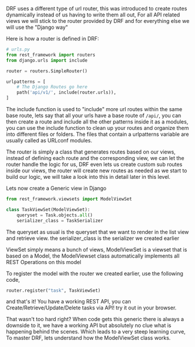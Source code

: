 DRF uses a different type of url router, this was introduced to create routes dynamically instead of us having to write them all out, For all API related views we will stick to the router provided by DRF and for everything else we will use the "Django way"

Here is how a router is defined in DRF:

```python
# urls.py
from rest_framework import routers
from django.urls import include

router = routers.SimpleRouter()

urlpatterns = [
    # The Django Routes go here
    path('api/v1/', include(router.urls)),
]
```

The include function is used to "include" more url routes within the same base route, lets say that all your urls have a base route of `/api/`, you can then create a route and include all the other patterns inside it as a modules, you can use the include function to clean up your routes and organize them into different files or folders. The files that contain a urlpatterns variable are usually called as URLconf modules.

The router is simply a class that generates routes based on our views, instead of defining each route and the corresponding view, we can let the router handle the logic for us, DRF even lets us create custom sub routes inside our views, the router will create new routes as needed as we start to build our logic, we will take a look into this in detail later in this level.

Lets now create a Generic view in Django

```python
from rest_framework.viewsets import ModelViewSet

class TaskViewSet(ModelViewSet):
    queryset = Task.objects.all()
    serializer_class = TaskSerializer
```

The queryset as usual is the queryset that we want to render in the list view and retrieve view.
the serializer_class is the serializer we created earlier

ViewSet simply means a bunch of views, ModelViewSet is a viewset that is based on a Model, the ModelViewset class automatically implements all REST Operations on this model

To register the model with the router we created earlier, use the following code,

```python
router.register("task", TaskViewSet)
```

and that's it! You have a working REST API, you can Create/Retrieve/Update/Delete tasks via API! try it out in your browser.

That wasn't too hard right? When code gets this generic there is always a downside to it, we have a working API but absolutely no clue what is happening behind the scenes. Which leads to a very steep learning curve, To master DRF, lets understand how the ModelViewSet class works.
